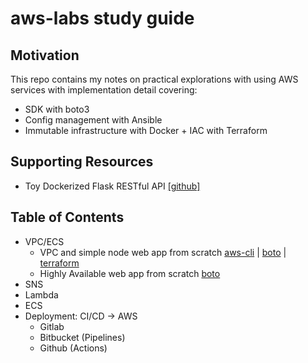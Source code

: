 # aws-labs study guide

## Motivation

This repo contains my notes on practical explorations with using AWS services with implementation detail covering:
- SDK with boto3
- Config management with Ansible
- Immutable infrastructure with Docker + IAC with Terraform 

## Supporting Resources

- Toy Dockerized Flask RESTful API [[github]](https://github.com/jonwhittlestone/flask-rest-api)


## Table of Contents

* VPC/ECS
  * VPC and simple node web app from scratch [aws-cli](vpc/vpc-simple/aws-cli/README.md) | [boto](vpc/vpc-simple/boto/README.md) | [terraform](http://www.google.com)
  * Highly Available web app from scratch [boto](http://google.com)
* SNS
* Lambda
* ECS
* Deployment: CI/CD -> AWS
    * Gitlab
    * Bitbucket (Pipelines)
    * Github (Actions)